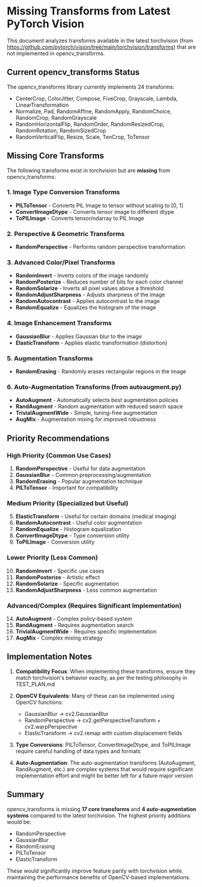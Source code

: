 # Missing Transforms from Latest PyTorch Vision

This document analyzes transforms available in the latest torchvision (from https://github.com/pytorch/vision/tree/main/torchvision/transforms) that are not implemented in opencv_transforms.

## Current opencv_transforms Status

The opencv_transforms library currently implements 24 transforms:
- CenterCrop, ColorJitter, Compose, FiveCrop, Grayscale, Lambda, LinearTransformation
- Normalize, Pad, RandomAffine, RandomApply, RandomChoice, RandomCrop, RandomGrayscale
- RandomHorizontalFlip, RandomOrder, RandomResizedCrop, RandomRotation, RandomSizedCrop
- RandomVerticalFlip, Resize, Scale, TenCrop, ToTensor

## Missing Core Transforms

The following transforms exist in torchvision but are **missing** from opencv_transforms:

### 1. Image Type Conversion Transforms
- **PILToTensor** - Converts PIL Image to tensor without scaling to [0, 1]
- **ConvertImageDtype** - Converts tensor image to different dtype
- **ToPILImage** - Converts tensor/ndarray to PIL Image

### 2. Perspective & Geometric Transforms
- **RandomPerspective** - Performs random perspective transformation

### 3. Advanced Color/Pixel Transforms
- **RandomInvert** - Inverts colors of the image randomly
- **RandomPosterize** - Reduces number of bits for each color channel
- **RandomSolarize** - Inverts all pixel values above a threshold
- **RandomAdjustSharpness** - Adjusts sharpness of the image
- **RandomAutocontrast** - Applies autocontrast to the image
- **RandomEqualize** - Equalizes the histogram of the image

### 4. Image Enhancement Transforms
- **GaussianBlur** - Applies Gaussian blur to the image
- **ElasticTransform** - Applies elastic transformation (distortion)

### 5. Augmentation Transforms
- **RandomErasing** - Randomly erases rectangular regions in the image

### 6. Auto-Augmentation Transforms (from autoaugment.py)
- **AutoAugment** - Automatically selects best augmentation policies
- **RandAugment** - Random augmentation with reduced search space
- **TrivialAugmentWide** - Simple, tuning-free augmentation
- **AugMix** - Augmentation mixing for improved robustness

## Priority Recommendations

### High Priority (Common Use Cases)
1. **RandomPerspective** - Useful for data augmentation
2. **GaussianBlur** - Common preprocessing/augmentation
3. **RandomErasing** - Popular augmentation technique
4. **PILToTensor** - Important for compatibility

### Medium Priority (Specialized but Useful)
5. **ElasticTransform** - Useful for certain domains (medical imaging)
6. **RandomAutocontrast** - Useful color augmentation
7. **RandomEqualize** - Histogram equalization
8. **ConvertImageDtype** - Type conversion utility
9. **ToPILImage** - Conversion utility

### Lower Priority (Less Common)
10. **RandomInvert** - Specific use cases
11. **RandomPosterize** - Artistic effect
12. **RandomSolarize** - Specific augmentation
13. **RandomAdjustSharpness** - Less common augmentation

### Advanced/Complex (Requires Significant Implementation)
14. **AutoAugment** - Complex policy-based system
15. **RandAugment** - Requires augmentation search
16. **TrivialAugmentWide** - Requires specific implementation
17. **AugMix** - Complex mixing strategy

## Implementation Notes

1. **Compatibility Focus**: When implementing these transforms, ensure they match torchvision's behavior exactly, as per the testing philosophy in TEST_PLAN.md

2. **OpenCV Equivalents**: Many of these can be implemented using OpenCV functions:
   - GaussianBlur → cv2.GaussianBlur
   - RandomPerspective → cv2.getPerspectiveTransform + cv2.warpPerspective
   - ElasticTransform → cv2.remap with custom displacement fields

3. **Type Conversions**: PILToTensor, ConvertImageDtype, and ToPILImage require careful handling of data types and formats

4. **Auto-Augmentation**: The auto-augmentation transforms (AutoAugment, RandAugment, etc.) are complex systems that would require significant implementation effort and might be better left for a future major version

## Summary

opencv_transforms is missing **17 core transforms** and **4 auto-augmentation systems** compared to the latest torchvision. The highest priority additions would be:
- RandomPerspective
- GaussianBlur
- RandomErasing
- PILToTensor
- ElasticTransform

These would significantly improve feature parity with torchvision while maintaining the performance benefits of OpenCV-based implementations.